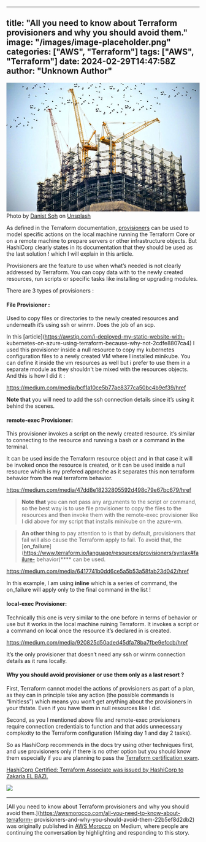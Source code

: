 
---
title: "All you need to know about Terraform provisioners and why you should avoid them."
image: "/images/image-placeholder.png"
categories: ["AWS", "Terraform"]
tags: ["AWS", "Terraform"]
date: 2024-02-29T14:47:58Z
author: "Unknown Author"
---

![](/assets/images/medium/0*9Min-Ja3wAmWHp3l)Photo by [Danist
Soh](https://unsplash.com/@danist07?utm_source=unsplash&utm_medium=referral&utm_content=creditCopyText)
on
[Unsplash](https://unsplash.com/s/photos/infrastructure?utm_source=unsplash&utm_medium=referral&utm_content=creditCopyText)

As defined in the Terraform documentation,
[provisioners](https://www.terraform.io/language/resources/provisioners/syntax)
can be used to model specific actions on the local machine running the
Terraform Core or on a remote machine to prepare servers or other
infrastructure objects. But HashiCorp clearly states in its documentation that
they should be used as the last solution ! which I will explain in this
article.

Provisioners are the feature to use when what’s needed is not clearly
addressed by Terraform. You can copy data with to the newly created resources,
run scripts or specific tasks like installing or upgrading modules.

There are 3 types of provisioners :

#### File Provisioner :

Used to copy files or directories to the newly created resources and
underneath it’s using ssh or winrm. Does the job of an scp.

In this [article](https://awstip.com/i-deployed-my-static-website-with-
kubernetes-on-azure-using-terraform-because-why-not-2cdfe8807ca4) I used this
provisioner inside a null resource to copy my kubernetes configuration files
to a newly created VM where I installed minikube. You can define it inside the
vm resources as well but i prefer to use them in a separate module as they
shouldn't be mixed with the resources objects. And this is how I did it :

<https://medium.com/media/bcf1a10ce5b77ae8377ca50bc4b9ef39/href>

**Note that** you will need to add the ssh connection details since it’s using
it behind the scenes.

#### remote-exec Provisioner:

This provisioner invokes a script on the newly created resource. it’s similar
to connecting to the resource and running a bash or a command in the terminal.

It can be used inside the Terraform resource object and in that case it will
be invoked once the resource is created, or it can be used inside a null
resource which is my prefered approche as it separates this non terraform
behavior from the real terraform behavior.

<https://medium.com/media/47dd8e18232805592d498c79e67bc679/href>

> **Note that** you can not pass any arguments to the script or command, so
> the best way is to use file provisioner to copy the files to the resources
> and then invoke them with the remote-exec provisioner like I did above for
> my script that installs minikube on the azure-vm.

> **An other thing** to pay attention to is that by default, provisioners that
> fail will also cause the Terraform apply to fail. To avoid that, the
> [**on_failure**](https://www.terraform.io/language/resources/provisioners/syntax#failure-
> behavior)**** can be used.

<https://medium.com/media/6417741b0dd6ce5a5b53a58fab23d042/href>

In this example, I am using **inline** which is a series of command, the
on_failure will apply only to the final command in the list !

#### local-exec Provisioner:

Technically this one is very similar to the one before in terms of behavior or
use but it works in the local machine ruining Terraform. It invokes a script
or a command on local once the resource it’s declared in is created.

<https://medium.com/media/920825d50aded45dfa78ba7fbe9efccb/href>

It’s the only provisioner that doesn’t need any ssh or winrm connection
details as it runs locally.

#### Why you should avoid provisioner or use them only as a last resort ?

First, Terraform cannot model the actions of provisioners as part of a plan,
as they can in principle take any action (the possible commands is
“limitless”) which means you won’t get anything about the provisioners in your
tfstate. Even if you have them in null resources like I did.

Second, as you I mentioned above file and remote-exec provisioners require
connection credentials to function and that adds unnecessary complexity to the
Terraform configuration (Mixing day 1 and day 2 tasks).

So as HashiCorp recommends in the docs try using other techniques first, and
use provisioners only if there is no other option but you should know them
especially if you are planning to pass the [Terraform certification
exam](https://www.hashicorp.com/certification/terraform-associate).

[HashiCorp Certified: Terraform Associate was issued by HashiCorp to Zakaria
EL BAZI.](https://www.credly.com/badges/34394920-8cdf-47f8-a190-52ab447e3e0f)

![](/assets/images/medium/stat?event=post.clientViewed&referrerSource=full_rss&postId=22b5ef8d2db2)

* * *

[All you need to know about Terraform provisioners and why you should avoid
them.](https://awsmorocco.com/all-you-need-to-know-about-terraform-
provisioners-and-why-you-should-avoid-them-22b5ef8d2db2) was originally
published in [AWS Morocco](https://awsmorocco.com) on Medium, where people are
continuing the conversation by highlighting and responding to this story.

